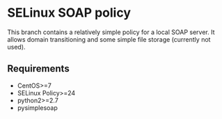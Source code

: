 # SELinux SOAP policy
This branch contains a relatively simple policy for a local SOAP server. It allows domain transitioning and some simple file storage (currently not used). 

## Requirements
<ul>
	<li>CentOS>=7</li>
	<li>SELinux Policy>=24</li>
	<li>python2>=2.7</li>
	<li>pysimplesoap</li>
</ul>
